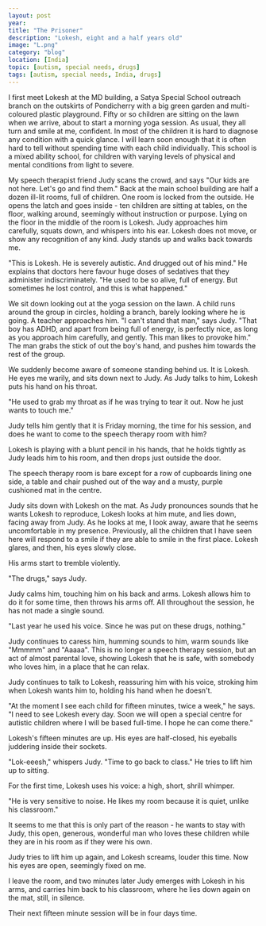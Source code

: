 ```yaml
---
layout: post
year: 
title: "The Prisoner"
description: "Lokesh, eight and a half years old"
image: "L.png"
category: "blog"
location: [India]
topic: [autism, special needs, drugs]
tags: [autism, special needs, India, drugs]
---
```


I first meet Lokesh at the MD building, a Satya Special School outreach branch on the outskirts of Pondicherry with a big green garden and multi-coloured plastic playground. Fifty or so children are sitting on the lawn when we arrive, about to start a morning yoga session. As usual, they all turn and smile at me, confident. In most of the children it is hard to diagnose any condition with a quick glance. I will learn soon enough that it is often hard to tell without spending time with each child individually. This school is a mixed ability school, for children with varying levels of physical and mental conditions from light to severe.

My speech therapist friend Judy scans the crowd, and says "Our kids are not here. Let's go and find them." Back at the main school building are half a dozen ill-lit rooms, full of children. One room is locked from the outside. He opens the latch and goes inside - ten children are sitting at tables, on the floor, walking around, seemingly without instruction or purpose. Lying on the floor in the middle of the room is Lokesh. Judy approaches him carefully, squats down, and whispers into his ear. Lokesh does not move, or show any recognition of any kind. Judy stands up and walks back towards me. 

"This is Lokesh. He is severely autistic. And drugged out of his mind." He explains that doctors here favour huge doses of sedatives that they administer indiscriminately. "He used to be so alive, full of energy. But sometimes he lost control, and this is what happened."

We sit down looking out at the yoga session on the lawn. A child runs around the group in circles, holding a branch, barely looking where he is going. A teacher approaches him. "I can't stand that man," says Judy. "That boy has ADHD, and apart from being full of energy, is perfectly nice, as long as you approach him carefully, and gently. This man likes to provoke him." The man grabs the stick of out the boy's hand, and pushes him towards the rest of the group.

We suddenly become aware of someone standing behind us. It is Lokesh. He eyes me warily, and sits down next to Judy. As Judy talks to him, Lokesh puts his hand on his throat.

"He used to grab my throat as if he was trying to tear it out. Now he just wants to touch me."

Judy tells him gently that it is Friday morning, the time for his session, and does he want to come to the speech therapy room with him?

Lokesh is playing with a blunt pencil in his hands, that he holds tightly as Judy leads him to his room, and then drops just outside the door.

The speech therapy room is bare except for a row of cupboards lining one side, a table and chair pushed out of the way and a musty, purple cushioned mat in the centre.

Judy sits down with Lokesh on the mat. As Judy pronounces sounds that he wants Lokesh to reproduce, Lokesh looks at him mute, and lies down, facing away from Judy. As he looks at me, I look away, aware that he seems uncomfortable in my presence. Previously, all the children that I have seen here will respond to a smile if they are able to smile in the first place. Lokesh glares, and then, his eyes slowly close.

His arms start to tremble violently.

"The drugs," says Judy.

Judy calms him, touching him on his back and arms. Lokesh allows him to do it for some time, then throws his arms off. All throughout the session, he has not made a single sound. 

"Last year he used his voice. Since he was put on these drugs, nothing."

Judy continues to caress him, humming sounds to him, warm sounds like "Mmmmm" and "Aaaaa". This is no longer a speech therapy session, but an act of almost parental love, showing Lokesh that he is safe, with somebody who loves him, in a place that he can relax. 

Judy continues to talk to Lokesh, reassuring him with his voice, stroking him when Lokesh wants him to, holding his hand when he doesn't.

"At the moment I see each child for fifteen minutes, twice a week," he says. "I need to see Lokesh every day. Soon we will open a special centre for autistic children where I will be based full-time. I hope he can come there." 

Lokesh's fifteen minutes are up. His eyes are half-closed, his eyeballs juddering inside their sockets.

"Lok-eeesh," whispers Judy. "Time to go back to class." He tries to lift him up to sitting.

For the first time, Lokesh uses his voice: a high, short, shrill whimper. 

"He is very sensitive to noise. He likes my room because it is quiet, unlike his classroom."

It seems to me that this is only part of the reason - he wants to stay with Judy, this open, generous, wonderful man who loves these children while they are in his room as if they were his own.

Judy tries to lift him up again, and Lokesh screams, louder this time. Now his eyes are open, seemingly fixed on me.

I leave the room, and two minutes later Judy emerges with Lokesh in his arms, and carries him back to his classroom, where he lies down again on the mat, still, in silence.

Their next fifteen minute session will be in four days time.